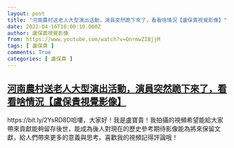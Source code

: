 ```yaml
---
layout: post
title: "河南農村送老人大型演出活動，演員突然跪下來了，看看啥情況【盧保貴視覺影像】"
date: 2022-04-16T10:00:10.000Z
author: 盧保貴視覺影像
from: https://www.youtube.com/watch?v=QnrmwZIBjjM
tags: [ 盧保貴 ]
comments: True
categories: [ 盧保貴 ]
---
```

<!--1650103210000-->
[河南農村送老人大型演出活動，演員突然跪下來了，看看啥情況【盧保貴視覺影像】](https://www.youtube.com/watch?v=QnrmwZIBjjM)
------

<div>
https://bit.ly/2YsRD8D哈嘍，大家好！我是盧寶貴！我拍攝的視頻希望能給大家帶來貢獻能夠留存後世，能成為後人對現在的歷史參考期待影像能為將來保留文獻，給人們帶來更多的意義與思考。喜歡我的視頻記得評論哦！
</div>
